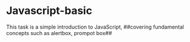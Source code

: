 # Javascript-basic
This task is a simple introduction to JavaScript, ##covering fundamental concepts such as alertbox, prompot box## 
